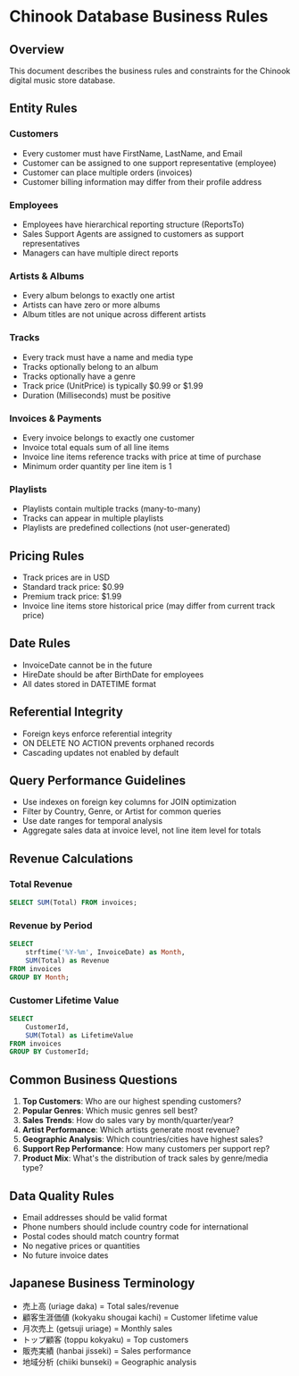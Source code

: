 # Chinook Database Business Rules

## Overview
This document describes the business rules and constraints for the Chinook digital music store database.

## Entity Rules

### Customers
- Every customer must have FirstName, LastName, and Email
- Customer can be assigned to one support representative (employee)
- Customer can place multiple orders (invoices)
- Customer billing information may differ from their profile address

### Employees
- Employees have hierarchical reporting structure (ReportsTo)
- Sales Support Agents are assigned to customers as support representatives
- Managers can have multiple direct reports

### Artists & Albums
- Every album belongs to exactly one artist
- Artists can have zero or more albums
- Album titles are not unique across different artists

### Tracks
- Every track must have a name and media type
- Tracks optionally belong to an album
- Tracks optionally have a genre
- Track price (UnitPrice) is typically $0.99 or $1.99
- Duration (Milliseconds) must be positive

### Invoices & Payments
- Every invoice belongs to exactly one customer
- Invoice total equals sum of all line items
- Invoice line items reference tracks with price at time of purchase
- Minimum order quantity per line item is 1

### Playlists
- Playlists contain multiple tracks (many-to-many)
- Tracks can appear in multiple playlists
- Playlists are predefined collections (not user-generated)

## Pricing Rules
- Track prices are in USD
- Standard track price: $0.99
- Premium track price: $1.99
- Invoice line items store historical price (may differ from current track price)

## Date Rules
- InvoiceDate cannot be in the future
- HireDate should be after BirthDate for employees
- All dates stored in DATETIME format

## Referential Integrity
- Foreign keys enforce referential integrity
- ON DELETE NO ACTION prevents orphaned records
- Cascading updates not enabled by default

## Query Performance Guidelines
- Use indexes on foreign key columns for JOIN optimization
- Filter by Country, Genre, or Artist for common queries
- Use date ranges for temporal analysis
- Aggregate sales data at invoice level, not line item level for totals

## Revenue Calculations

### Total Revenue
```sql
SELECT SUM(Total) FROM invoices;
```

### Revenue by Period
```sql
SELECT
    strftime('%Y-%m', InvoiceDate) as Month,
    SUM(Total) as Revenue
FROM invoices
GROUP BY Month;
```

### Customer Lifetime Value
```sql
SELECT
    CustomerId,
    SUM(Total) as LifetimeValue
FROM invoices
GROUP BY CustomerId;
```

## Common Business Questions

1. **Top Customers**: Who are our highest spending customers?
2. **Popular Genres**: Which music genres sell best?
3. **Sales Trends**: How do sales vary by month/quarter/year?
4. **Artist Performance**: Which artists generate most revenue?
5. **Geographic Analysis**: Which countries/cities have highest sales?
6. **Support Rep Performance**: How many customers per support rep?
7. **Product Mix**: What's the distribution of track sales by genre/media type?

## Data Quality Rules
- Email addresses should be valid format
- Phone numbers should include country code for international
- Postal codes should match country format
- No negative prices or quantities
- No future invoice dates

## Japanese Business Terminology
- 売上高 (uriage daka) = Total sales/revenue
- 顧客生涯価値 (kokyaku shougai kachi) = Customer lifetime value
- 月次売上 (getsuji uriage) = Monthly sales
- トップ顧客 (toppu kokyaku) = Top customers
- 販売実績 (hanbai jisseki) = Sales performance
- 地域分析 (chiiki bunseki) = Geographic analysis

